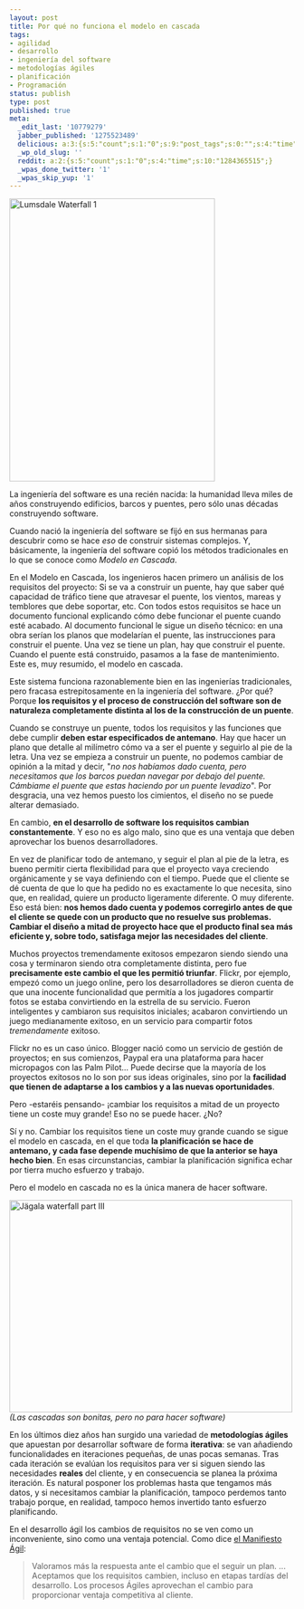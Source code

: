 ```yaml
---
layout: post
title: Por qué no funciona el modelo en cascada
tags:
- agilidad
- desarrollo
- ingeniería del software
- metodologías ágiles
- planificación
- Programación
status: publish
type: post
published: true
meta:
  _edit_last: '10779279'
  jabber_published: '1275523489'
  delicious: a:3:{s:5:"count";s:1:"0";s:9:"post_tags";s:0:"";s:4:"time";s:10:"1284365513";}
  _wp_old_slug: ''
  reddit: a:2:{s:5:"count";s:1:"0";s:4:"time";s:10:"1284365515";}
  _wpas_done_twitter: '1'
  _wpas_skip_yup: '1'
---
```

<a href="http://www.flickr.com/photos/tonymangan/611780383/" title="Lumsdale Waterfall 1 by ~~Tone~~, on Flickr"><img src="http://farm2.static.flickr.com/1133/611780383_6e7c8d2bc8.jpg" width="363" height="500" alt="Lumsdale Waterfall 1" /></a>

La ingeniería del software es una recién nacida: la humanidad lleva miles de años construyendo edificios, barcos y puentes, pero sólo unas décadas construyendo software.

Cuando nació la ingeniería del software se fijó en sus hermanas para descubrir como se hace *eso* de construir sistemas complejos. Y, básicamente, la ingeniería del software copió los métodos tradicionales en lo que se conoce como *Modelo en Cascada*.

En el Modelo en Cascada, los ingenieros hacen  primero un análisis de los requisitos del proyecto: Si se va a construir un puente, hay que saber qué capacidad de tráfico tiene que atravesar el puente, los vientos, mareas y temblores que debe soportar, etc. Con todos estos requisitos se hace un documento funcional explicando cómo debe funcionar el puente cuando esté acabado. Al documento funcional le sigue un diseño técnico: en una obra serían los planos que modelarían el puente, las instrucciones para construir el puente. Una vez se tiene un plan, hay que construir el puente. Cuando el puente está construido, pasamos a la fase de mantenimiento. Este es, muy resumido, el modelo en cascada.

Este sistema funciona razonablemente bien en las ingenierías tradicionales, pero fracasa estrepitosamente en la ingeniería del software. ¿Por qué? Porque **los requisitos y el proceso de construcción del software son de naturaleza completamente distinta al los de la construcción de un puente**.

Cuando se construye un puente, todos los requisitos y las funciones que debe cumplir **deben estar especificados de antemano**. Hay que hacer un plano que detalle al milímetro cómo va a ser el puente y seguirlo al pie de la letra. Una vez se empieza a construir un puente, no podemos cambiar de opinión a la mitad y decir, "*no nos habíamos dado cuenta, pero necesitamos que los barcos puedan navegar por debajo del puente. Cámbiame el puente que estas haciendo por un puente levadizo*". Por desgracia, una vez hemos puesto los cimientos, el diseño no se puede alterar demasiado.

En cambio, **en el desarrollo de software los requisitos cambian constantemente**. Y eso no es algo malo, sino que es una ventaja que deben aprovechar los buenos desarrolladores.

En vez de planificar todo de antemano, y seguir el plan al pie de la letra, es bueno permitir cierta flexibilidad para que el proyecto vaya creciendo orgánicamente y se vaya definiendo con el tiempo. Puede que el cliente se dé cuenta de que lo que ha pedido no es exactamente lo que necesita, sino que, en realidad, quiere un producto ligeramente diferente. O muy diferente. Eso está bien: **nos hemos dado cuenta y podemos corregirlo antes de que el cliente se quede con un producto que no resuelve sus problemas. Cambiar el diseño a mitad de proyecto hace que el producto final sea más eficiente y, sobre todo, satisfaga mejor las necesidades del cliente**.

Muchos proyectos tremendamente exitosos empezaron siendo siendo una cosa y terminaron siendo otra completamente distinta, pero fue **precisamente este cambio el que les permitió triunfar**. Flickr, por ejemplo, empezó como un juego online, pero los desarrolladores se dieron cuenta de que una inocente funcionalidad que permitía a los jugadores compartir fotos se estaba convirtiendo en la estrella de su servicio. Fueron inteligentes y cambiaron sus requisitos iniciales; acabaron convirtiendo un juego medianamente exitoso, en un servicio para compartir fotos *tremendamente* exitoso.

Flickr no es un caso único. Blogger nació como un servicio de gestión de proyectos; en sus comienzos, Paypal era una plataforma para hacer micropagos con las Palm Pilot... Puede decirse que la mayoría de los proyectos exitosos no lo son por sus ideas originales, sino por la **facilidad que tienen de adaptarse a los cambios y a las nuevas oportunidades**.

Pero -estaréis pensando- ¡cambiar los requisitos a mitad de un proyecto tiene un coste muy grande! Eso no se puede hacer. ¿No?

Sí y no. Cambiar los requisitos tiene un coste muy grande cuando se sigue el modelo en cascada, en el que toda **la planificación se hace de antemano, y cada fase depende muchísimo de que la anterior se haya hecho bien**. En esas circunstancias, cambiar la planificación significa echar por tierra mucho esfuerzo y trabajo.

Pero el modelo en cascada no es la única manera de hacer software.

<a href="http://www.flickr.com/photos/44799719@N00/324947287/" title="Jägala waterfall  part III by fireramsey, on Flickr"><img src="http://farm1.static.flickr.com/144/324947287_feb20f51ea.jpg" width="500" height="375" alt="Jägala waterfall  part III" /></a>
*(Las cascadas son bonitas, pero no para hacer software)*

En los últimos diez años han surgido una variedad de **metodologías ágiles** que apuestan por desarrollar software de forma **iterativa**: se van añadiendo funcionalidades en iteraciones pequeñas, de unas pocas semanas. Tras cada iteración se evalúan los requisitos para ver si siguen siendo las necesidades **reales** del cliente, y en consecuencia se planea la próxima iteración. Es natural posponer los problemas hasta que tengamos más datos, y si necesitamos cambiar la planificación, tampoco perdemos tanto trabajo porque, en realidad, tampoco hemos invertido tanto esfuerzo planificando.

En el desarrollo ágil los cambios de requisitos no se ven como un inconveniente, sino como una ventaja potencial. Como dice <a href="http://agilemanifesto.org/">el Manifiesto Ágil</a>:

<blockquote>Valoramos más la respuesta ante el cambio que el seguir un plan.
...
Aceptamos que los requisitos cambien, incluso en etapas tardías del desarrollo. Los procesos Ágiles aprovechan el cambio para proporcionar ventaja competitiva al cliente.</blockquote>

